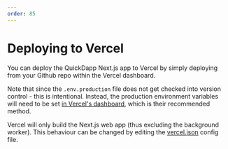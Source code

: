 ```yaml
---
order: 85
---
```


# Deploying to Vercel

You can deploy the QuickDapp Next.js app to Vercel by simply deploying from your Github repo within the Vercel dashboard. 

Note that since the `.env.production` file does not get checked into version control - this is intentional. Instead, the production environment variables will need to be set [in Vercel's dashboard](https://vercel.com/docs/projects/environment-variables), which is their recommended method.

Vercel will only build the Next.js web app (thus excluding the background worker). This behaviour can be changed by editing the [vercel.json](https://github.com/QuickDapp/QuickDapp/blob/master/vercel.json) config file.

